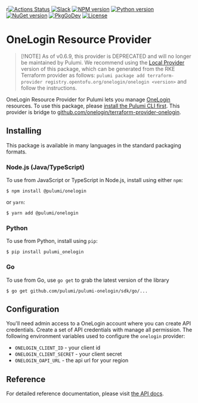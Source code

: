 r[![Actions Status](https://github.com/pulumi/pulumi-onelogin/workflows/master/badge.svg)](https://github.com/pulumi/pulumi-onelogin/actions)
[![Slack](http://www.pulumi.com/images/docs/badges/slack.svg)](https://slack.pulumi.com)
[![NPM version](https://badge.fury.io/js/%40pulumi%2Fonelogin.svg)](https://www.npmjs.com/package/@pulumi/onelogin)
[![Python version](https://badge.fury.io/py/pulumi-onelogin.svg)](https://pypi.org/project/pulumi-onelogin)
[![NuGet version](https://badge.fury.io/nu/pulumi.onelogin.svg)](https://badge.fury.io/nu/pulumi.onelogin)
[![PkgGoDev](https://pkg.go.dev/badge/github.com/pulumi/pulumi-onelogin/sdk/go/onelogin)](https://pkg.go.dev/github.com/pulumi/pulumi-onelogin/sdk/go/onelogin)
[![License](https://img.shields.io/npm/l/%40pulumi%2Fpulumi.svg)](https://github.com/pulumi/pulumi-onelogin/blob/master/LICENSE)

# OneLogin Resource Provider

>[!NOTE] As of v0.6.9, this provider is DEPRECATED and will no longer be maintained by Pulumi.
> We recommend using the [Local Provider](https://www.pulumi.com/blog/any-terraform-provider/) version of this package,
> which can be generated from the RKE Terraform provider as follows:
> `pulumi package add terraform-provider registry.opentofu.org/onelogin/onelogin <version>`
> and follow the instructions.

OneLogin Resource Provider for Pulumi lets you manage [OneLogin](https://onelogin.com) resources.
To use this package, please [install the Pulumi CLI first](https://pulumi.io/).
This provider is bridge to [github.com/onelogin/terraform-provider-onelogin](https://github.com/onelogin/terraform-provider-onelogin).

## Installing

This package is available in many languages in the standard packaging formats.

### Node.js (Java/TypeScript)

To use from JavaScript or TypeScript in Node.js, install using either `npm`:

    $ npm install @pulumi/onelogin

or `yarn`:

    $ yarn add @pulumi/onelogin

### Python

To use from Python, install using `pip`:

    $ pip install pulumi_onelogin

### Go

To use from Go, use `go get` to grab the latest version of the library

    $ go get github.com/pulumi/pulumi-onelogin/sdk/go/...

## Configuration

You'll need admin access to a OneLogin account where you can create API credentials.
Create a set of API credentials with manage all permission.
The following environment variables used to configure the `onelogin` provider:

- `ONELOGIN_CLIENT_ID` - your client id
- `ONELOGIN_CLIENT_SECRET` - your client secret
- `ONELOGIN_OAPI_URL` - the api url for your region

## Reference

For detailed reference documentation, please visit [the API docs][1].

[1]: https://www.pulumi.com/docs/reference/pkg/onelogin/

